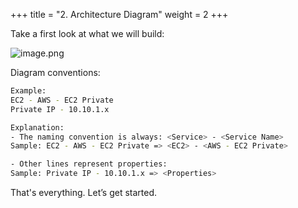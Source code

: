 +++
title = "2. Architecture Diagram"
weight = 2
+++


Take a first look at what we will build:


![image.png](/images/001-i-introduction/3-965402-image.png)


Diagram conventions:


```bash
Example:
EC2 - AWS - EC2 Private
Private IP - 10.10.1.x

Explanation:
- The naming convention is always: <Service> - <Service Name>
Sample: EC2 - AWS - EC2 Private => <EC2> - <AWS - EC2 Private>

- Other lines represent properties:
Sample: Private IP - 10.10.1.x => <Properties>
```


That's everything. Let’s get started.


